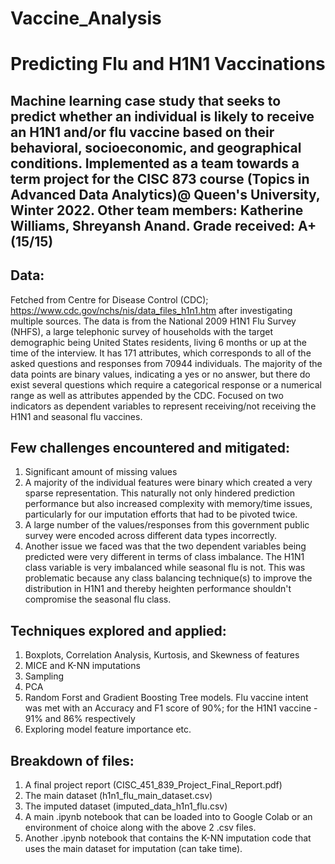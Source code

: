 # Vaccine_Analysis
# Predicting Flu and H1N1 Vaccinations


## Machine learning case study that seeks to predict whether an individual is likely to receive an H1N1 and/or flu vaccine based on their behavioral, socioeconomic, and geographical conditions. Implemented as a team towards a term project for the CISC 873 course (Topics in Advanced Data Analytics)@ Queen's University, Winter 2022. Other team members: Katherine Williams, Shreyansh Anand. Grade received: A+ (15/15) 


## Data: 
Fetched from Centre for Disease Control (CDC); https://www.cdc.gov/nchs/nis/data_files_h1n1.htm after investigating multiple sources. 
The data is from the National 2009 H1N1 Flu Survey (NHFS), a large telephonic survey of households with the target demographic being United States residents, living 6 months or up at the time of the interview. It has 171 attributes, which corresponds to all of the asked questions and responses from 70944 individuals. The majority of the data points are binary values, indicating a yes or no answer, but there do exist several questions which require a categorical response or a numerical range as well as attributes appended by the CDC. Focused on two indicators as dependent variables to represent receiving/not receiving the H1N1 and seasonal flu vaccines.

## Few challenges encountered and mitigated:

1. Significant amount of missing values
2. A majority of the individual features were binary which created a very sparse representation. This naturally not only hindered prediction performance but also
increased complexity with memory/time issues, particularly for our imputation efforts that had to be pivoted twice.
3. A large number of the values/responses from this government public survey were encoded across different
data types incorrectly. 
4. Another issue we faced was that the two dependent variables being predicted were very different in terms of class imbalance. The H1N1 class variable is very imbalanced while seasonal flu is not. This was problematic because any class balancing technique(s) to improve the distribution in H1N1 and thereby heighten performance shouldn't compromise the seasonal flu class.

## Techniques explored and applied:

1. Boxplots, Correlation Analysis, Kurtosis, and Skewness of features
2. MICE and K-NN imputations
3. Sampling 
4. PCA
5. Random Forst and Gradient Boosting Tree models. Flu vaccine intent was met with an Accuracy and F1 score of 90%; for the H1N1 vaccine - 91% and 86% respectively 
6. Exploring model feature importance etc. 

## Breakdown of files:
1. A final project report (CISC_451_839_Project_Final_Report.pdf)
2. The main dataset (h1n1_flu_main_dataset.csv)
3. The imputed dataset (imputed_data_h1n1_flu.csv)
4. A main .ipynb notebook that can be loaded into to Google Colab or an environment of choice along with the above 2 .csv files.
5. Another .ipynb notebook that contains the K-NN imputation code that uses the main dataset for imputation (can take time).
